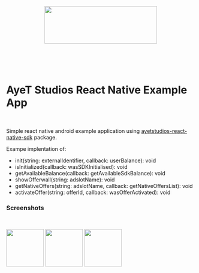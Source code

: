 <div align="center">
  <img src="https://www.ayetstudios.com/wp-content/uploads/2017/05/ayetstudios_logo_03-200x49-1.png" width="300" height="100"/>
  <br/>
  <br/>
  <br/>
</div>
<br/>
<br/>

# AyeT Studios React Native Example App

<br/>

Simple react native android example application using [ayetstudios-react-native-sdk](https://github.com/ayetstudios/ayetstudios-react-native-sdk) package.

Exampe implentation of:
- init(string: externalIdentifier, callback: userBalance): void 
- isInitialized(callback: wasSDKInitialised): void 
- getAvailableBalance(callback: getAvailableSdkBalance): void 
- showOfferwall(string: adslotName): void 
- getNativeOffers(string: adslotName, callback: getNativeOffersList): void 
- activateOffer(string: offerId, callback: wasOfferActivated): void 

### Screenshots
<br/>
<p float="left">
  <img src="https://d1mys92jzce605.cloudfront.net/assets/cmsfiles_3eb4b8d29025d3012530edf7c2051af18fa5178b.png" width="100" />
  <img src="https://d1mys92jzce605.cloudfront.net/assets/cmsfiles_ca16609a2dd37587a5df15dac2fb31046f68e538.png" width="100" /> 
  <img src="https://d1mys92jzce605.cloudfront.net/assets/cmsfiles_fee29e62a6bca95396ac101ca72fc5d82fc781ae.png" width="100" />
</p>

